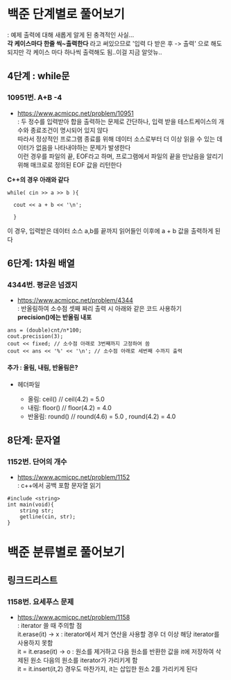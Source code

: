 
# 백준 단계별로 풀어보기
: 예제 출력에 대해 새롭게 알게 된 충격적인 사실...  
**각 케이스마다 한줄 씩~출력한다** 라고 써있으므로 '입력 다 받은 후 -> 출력' 으로 해도 되지만 각 케이스 마다 하나씩 출력해도 됨..이걸 지금 알앗뉴..

## 4단계 : while문 

### 10951번. A+B -4
- <https://www.acmicpc.net/problem/10951>  
: 두 정수를 입력받아 합을 출력하는 문제로 간단하나, 입력 받을 테스트케이스의 개수와 종료조건이 명시되어 있지 않다  
따라서 정상적인 프로그램 종료를 위해 데이터 소스로부터 더 이상 읽을 수 있는 데이터가 없음을 나타내야하는 문제가 발생한다  
이런 경우를 파일의 끝, EOF라고 하며, 프로그램에서 파일의 끝을 만났음을 알리기 위해 매크로로 정의된 EOF 값을 리턴한다 

**C++의 경우 아래와 같다** 

```
while( cin >> a >> b ){

  cout << a + b << '\n';
  
  }
```
이 경우, 입력받은 데이터 소스 a,b를 끝까지 읽어들인 이후에 a + b 값을 출력하게 된다

## 6단계: 1차원 배열

### 4344번. 평균은 넘겠지
- <https://www.acmicpc.net/problem/4344>  
: 반올림하여 소수점 셋째 짜리 출력 시 아래와 같은 코드 사용하기  
**precision()에는 반올림 내포**
```
ans = (double)cnt/n*100;
cout.precision(3);
cout << fixed; // 소수점 아래로 3번째까지 고정하여 씀
cout << ans << '%' << '\n'; // 소수점 아래로 세번째 수까지 출력
```
#### 추가 : 올림, 내림, 반올림은?  
- 헤더파일 <cmath>
  - 올림: ceil() // ceil(4.2) = 5.0
  - 내림: floor() // floor(4.2) = 4.0
  - 반올림: round() // round(4.6) = 5.0 , round(4.2) = 4.0
  

## 8단계: 문자열

### 1152번. 단어의 개수
- <https://www.acmicpc.net/problem/1152>  
: c++에서 공백 포함 문자열 읽기
```
#include <string>
int main(void){
    string str;
    getline(cin, str);
}
```

# 백준 분류별로 풀어보기

## 링크드리스트
### 1158번. 요세푸스 문제
- <https://www.acmicpc.net/problem/1158>  
: iterator 쓸 때 주의할 점  
it.erase(it) -> x : iterator에서 제거 연산을 사용할 경우 더 이상 해당 iterator를 사용하지 못함  
it = it.erase(it) -> o : 원소를 제거하고 다음 원소를 반환한 값을 it에 저장하여 삭제된 원소 다음의 원소를 iterator가 가리키게 함  
it = it.insert(it,2) 경우도 마찬가지, it는 삽입한 원소 2를 가리키게 된다
